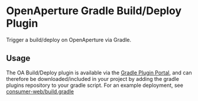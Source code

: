 # OpenAperture Gradle Build/Deploy Plugin

Trigger a build/deploy on OpenAperture via Gradle.

## Usage

The OA Build/Deploy plugin is available via the [Gradle Plugin Portal](https://plugins.gradle.org/plugin/io.openaperture.gradle.build-deploy), and can therefore be downloaded/included in your project by adding the gradle plugins repository to your gradle script. For an example deployment, see [consumer-web/build.gradle](consumer-web/build.gradle)
